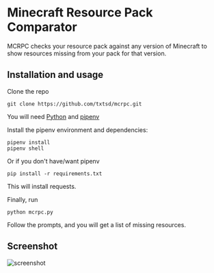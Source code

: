 # Minecraft Resource Pack Comparator
MCRPC checks your resource pack against any version of Minecraft to show resources missing from your pack for that version.

## Installation and usage
Clone the repo
```
git clone https://github.com/txtsd/mcrpc.git
```

You will need [Python](https://www.python.org/) and [pipenv](https://github.com/pypa/pipenv)

Install the pipenv environment and dependencies:
```
pipenv install
pipenv shell
```

Or if you don't have/want pipenv
```
pip install -r requirements.txt
```
This will install requests.

Finally, run
```
python mcrpc.py
```

Follow the prompts, and you will get a list of missing resources.

## Screenshot
![screenshot](https://i.imgur.com/pc8xRpM.png)
